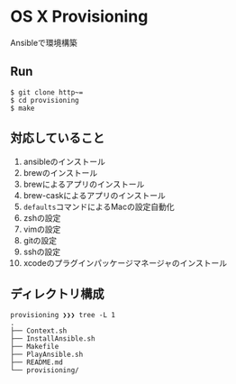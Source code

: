 # OS X Provisioning

Ansibleで環境構築

## Run

```
$ git clone http~=
$ cd provisioning
$ make
```

## 対応していること

1. ansibleのインストール
1. brewのインストール
1. brewによるアプリのインストール
1. brew-caskによるアプリのインストール
1. `defaults`コマンドによるMacの設定自動化
1. zshの設定
1. vimの設定
1. gitの設定
1. sshの設定
1. xcodeのプラグインパッケージマネージャのインストール


## ディレクトリ構成

```
provisioning ❯❯❯ tree -L 1
.
├── Context.sh
├── InstallAnsible.sh
├── Makefile
├── PlayAnsible.sh
├── README.md
└── provisioning/
```
